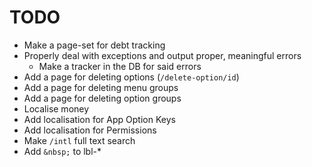 # TODO

- Make a page-set for debt tracking
- Properly deal with exceptions and output proper, meaningful errors
    - Make a tracker in the DB for said errors
- Add a page for deleting options (`/delete-option/id`)
- Add a page for deleting menu groups
- Add a page for deleting option groups
- Localise money
- Add localisation for App Option Keys
- Add localisation for Permissions
- Make `/intl` full text search
- Add `&nbsp;` to lbl-*
